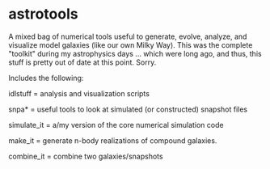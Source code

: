 astrotools
==========

A mixed bag of numerical tools useful to generate, evolve, analyze, and visualize model galaxies (like our own Milky Way).  This was the complete "toolkit" during my astrophysics days ... which were long ago, and thus, this stuff is pretty out of date at this point.  Sorry.

Includes the following:

idlstuff = analysis and visualization scripts 

snpa* = useful tools to look at simulated (or constructed) snapshot files

simulate_it = a/my version of the core numerical simulation code

make_it = generate n-body realizations of compound galaxies.

combine_it = combine two galaxies/snapshots


